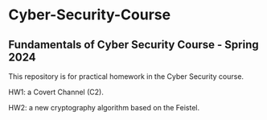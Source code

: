 # Cyber-Security-Course
## Fundamentals of Cyber Security Course - Spring 2024
This repository is for practical homework in the Cyber Security course.

HW1: a Covert Channel (C2).

HW2: a new cryptography algorithm based on the Feistel.
